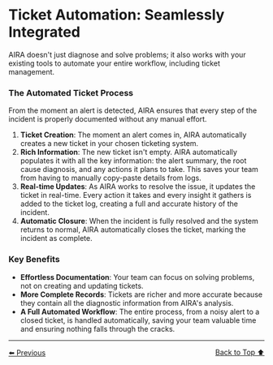 # Ticket Automation: Seamlessly Integrated

AIRA doesn't just diagnose and solve problems; it also works with your existing tools to automate your entire workflow, including ticket management.

### The Automated Ticket Process

From the moment an alert is detected, AIRA ensures that every step of the incident is properly documented without any manual effort.

1.  **Ticket Creation**: The moment an alert comes in, AIRA automatically creates a new ticket in your chosen ticketing system.
2.  **Rich Information**: The new ticket isn't empty. AIRA automatically populates it with all the key information: the alert summary, the root cause diagnosis, and any actions it plans to take. This saves your team from having to manually copy-paste details from logs.
3.  **Real-time Updates**: As AIRA works to resolve the issue, it updates the ticket in real-time. Every action it takes and every insight it gathers is added to the ticket log, creating a full and accurate history of the incident.
4.  **Automatic Closure**: When the incident is fully resolved and the system returns to normal, AIRA automatically closes the ticket, marking the incident as complete.

### Key Benefits

* **Effortless Documentation**: Your team can focus on solving problems, not on creating and updating tickets.
* **More Complete Records**: Tickets are richer and more accurate because they contain all the diagnostic information from AIRA's analysis.
* **A Full Automated Workflow**: The entire process, from a noisy alert to a closed ticket, is handled automatically, saving your team valuable time and ensuring nothing falls through the cracks.

---
<div style="display: flex; justify-content: space-between;">
  <a href="runbook-builder.md">⬅️ Previous</a>
  <a href="../index.md">Back to Top ⬆️</a>
</div>